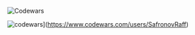 
![Codewars](https://github.r2v.ch/codewars?user=SafronovRaff&stroke=%23BB432C)


![codewars](https://www.codewars.com/users/SafronovRaff/badges/micro)](https://www.codewars.com/users/SafronovRaff) 
